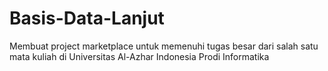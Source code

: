 # Basis-Data-Lanjut
Membuat project marketplace untuk memenuhi tugas besar dari salah satu mata kuliah di Universitas Al-Azhar Indonesia Prodi Informatika
